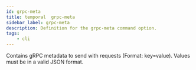 ```yaml
---
id: grpc-meta
title: temporal  grpc-meta
sidebar_label: grpc-meta
description: Definition for the grpc-meta command option.
tags:
	- cli
---
```


Contains gRPC metadata to send with requests (Format: key=value). Values must be in a valid JSON format.
